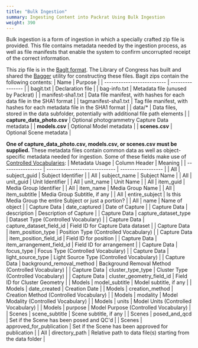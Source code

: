 ```yaml
---
title: "Bulk Ingestion"
summary: Ingesting Content into Packrat Using Bulk Ingestion
weight: 390
---
```


Bulk ingestion is a form of ingestion in which a specially crafted zip file is provided. This file contains metadata needed by the ingestion process, as well as file manifests that enable the system to confirm uncorrupted receipt of the correct information.

This zip file is in the [BagIt format](https://datatracker.ietf.org/doc/html/rfc8493). The Library of Congress has built and shared the [Bagger](https://github.com/LibraryOfCongress/bagger) utility for constructing these files. Bagit zips contain the following contents:
|            Name            |      Purpose     |
| -------------------------- | ---------------- |
| bagit.txt                  | Declaration file |
| bag-info.txt               | Metadata file (unused by Packrat) |
| manifest-sha1.txt          | Data file manifest, with hashes for each data file in the SHA1 format |
| tagmanifest-sha1.txt       | Tag file manifest, with hashes for each metadata file in the SHA1 format |
| data/*                     | Data files, stored in the data subfolder, potentially with additional file path elements |
| **capture_data_photo.csv** | Optional photogrammetry Capture Data metadata |
| **models.csv**             | Optional Model metadata |
| **scenes.csv**             | Optional Scene metadata |

**One of capture_data_photo.csv, models.csv, or scenes.csv must be supplied.** These metadata files contain common data as well as object-specific metadata needed for ingestion. Some of these fields make use of [Controlled Vocabularies](../vocabulary):
|   Metadata Usage  |          Column Header        |       Meaning      |
| ----------------- | ----------------------------- | ------------------ |
| All               | subject_guid                  | Subject Identifier |
| All               | subject_name                  | Subject Name |
| All               | unit_guid                     | Unit Identifier |
| All               | unit_name                     | Unit Name |
| All               | item_guid                     | Media Group Identifier |
| All               | item_name                     | Media Group Name |
| All               | item_subtitle                 | Media Group Subtitle, if any |
| All               | entire_subject                | Is this Media Group the entire Subject or just a portion? |
| All               | name                          | Name of object |
| Capture Data      | date_captured                 | Date of Capture |
| Capture Data      | description                   | Description of Capture |
| Capture Data      | capture_dataset_type          | Dataset Type (Controlled Vocabulary) |
| Capture Data      | capture_dataset_field_id      | Field ID for Capture Data dataset |
| Capture Data      | item_position_type            | Position Type (Controlled Vocabulary) |
| Capture Data      | item_position_field_id        | Field ID for position |
| Capture Data      | item_arrangement_field_id     | Field ID for arrangement |
| Capture Data      | focus_type                    | Focus Type (Controlled Vocabulary) |
| Capture Data      | light_source_type             | Light Source Type (Controlled Vocabulary) |
| Capture Data      | background_removal_method     | Background Removal Method (Controlled Vocabulary) |
| Capture Data      | cluster_type_type             | Cluster Type (Controlled Vocabulary) |
| Capture Data      | cluster_geometry_field_id     | Field ID for Cluster Geometry |
| Models            | model_subtitle                | Model subtitle, if any |
| Models            | date_created                  | Creation Date |
| Models            | creation_method               | Creation Method (Controlled Vocabulary) |
| Models            | modality                      | Model Modality (Controlled Vocabulary) |
| Models            | units                         | Model Units (Controlled Vocabulary) |
| Models            | purpose                       | Model Purpose (Controlled Vocabulary) |
| Scenes            | scene_subtitle                | Scene subtitle, if any |
| Scenes            | posed_and_qcd                 | Set if the Scene has been posed and QC'd |
| Scenes            | approved_for_publication      | Set if the Scene has been approved for publication |
| All               | directory_path                | Relative path to data file(s) starting from the data folder |
